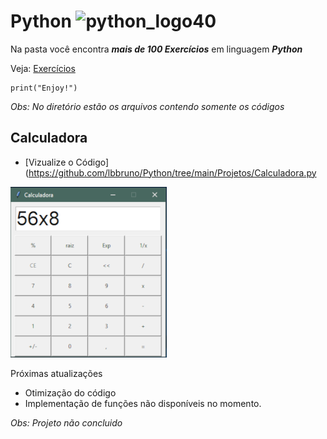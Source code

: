 # Python ![python_logo40](https://user-images.githubusercontent.com/73141520/109433053-2337c680-79ed-11eb-99c7-b2c614225e04.png)

Na pasta você encontra __*mais de 100 Exercícios*__ em linguagem __*Python*__

Veja: [Exercícios](https://github.com/lbbruno/Python/tree/main/Exercicios)
```
print("Enjoy!")
```

_*Obs: No diretório estão os arquivos contendo somente os códigos*_

## Calculadora
* [Vizualize o Código](https://github.com/lbbruno/Python/tree/main/Projetos/Calculadora.py
<img src="img/calc.png" alt="calculadora">

Próximas atualizações
* Otimização do código
* Implementação de funções não disponíveis no momento.

_*Obs: Projeto não concluido*_
